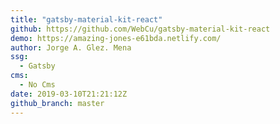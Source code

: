 ```yaml
---
title: "gatsby-material-kit-react"
github: https://github.com/WebCu/gatsby-material-kit-react
demo: https://amazing-jones-e61bda.netlify.com/
author: Jorge A. Glez. Mena
ssg:
  - Gatsby
cms:
  - No Cms
date: 2019-03-10T21:21:12Z
github_branch: master
---
```

